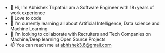 - 👋 Hi, I’m Abhishek Tripathi.I am a Software Engineer with 18+years of work experience
- 👀 Love to code
- 🌱 I’m currently learning all about Artificial Intelligence, Data science and Machine Learning
- 💞️ I’m looking to collaborate with Recruiters and Tech Companies on Machine/Deep learning Open Source Projects 
- 📫 You can reach me at abhishek3.6@gmail.com

<!---
abtripathi/abtripathi is a ✨ special ✨ repository because its `README.md` (this file) appears on your GitHub profile.
You can click the Preview link to take a look at your changes.
--->
